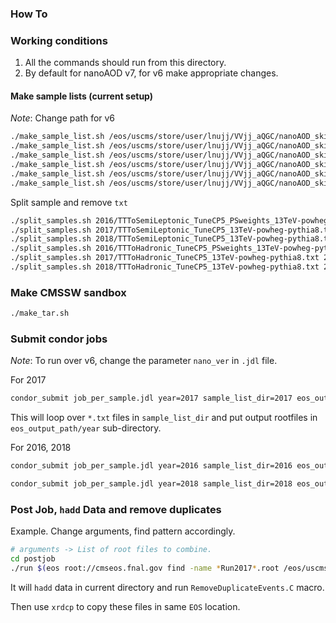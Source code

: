### How To

### Working conditions

1. All the commands should run from this directory.
2. By default for nanoAOD v7, for v6 make appropriate changes.

#### Make sample lists (current setup)

*Note*: Change path for v6

```bash
./make_sample_list.sh /eos/uscms/store/user/lnujj/VVjj_aQGC/nanoAOD_skim/Run2016_v7_Dec2020/ 2016
./make_sample_list.sh /eos/uscms/store/user/lnujj/VVjj_aQGC/nanoAOD_skim/Run2016_v7_custom_Dec2020/ 2016
./make_sample_list.sh /eos/uscms/store/user/lnujj/VVjj_aQGC/nanoAOD_skim/Run2017_v7_Dec2020/ 2017
./make_sample_list.sh /eos/uscms/store/user/lnujj/VVjj_aQGC/nanoAOD_skim/Run2017_v7_custom_Dec2020/ 2017
./make_sample_list.sh /eos/uscms/store/user/lnujj/VVjj_aQGC/nanoAOD_skim/Run2018_v7_Dec2020/ 2018
./make_sample_list.sh /eos/uscms/store/user/lnujj/VVjj_aQGC/nanoAOD_skim/Run2018_v7_custom_Dec2020/ 2018
```

Split sample and remove `txt`
```bash
./split_samples.sh 2016/TTToSemiLeptonic_TuneCP5_PSweights_13TeV-powheg-pythia8.txt 2016/TTToSemiLeptonic_TuneCP5_PSweights_13TeV-powheg-pythia8_ 4 true
./split_samples.sh 2017/TTToSemiLeptonic_TuneCP5_13TeV-powheg-pythia8.txt 2017/TTToSemiLeptonic_TuneCP5_13TeV-powheg-pythia8_ 4 true
./split_samples.sh 2018/TTToSemiLeptonic_TuneCP5_13TeV-powheg-pythia8.txt 2018/TTToSemiLeptonic_TuneCP5_13TeV-powheg-pythia8_ 4 true
./split_samples.sh 2016/TTToHadronic_TuneCP5_PSweights_13TeV-powheg-pythia8.txt 2016/TTToHadronic_TuneCP5_PSweights_13TeV-powheg-pythia8_ 4 true
./split_samples.sh 2017/TTToHadronic_TuneCP5_13TeV-powheg-pythia8.txt 2017/TTToHadronic_TuneCP5_13TeV-powheg-pythia8_ 4 true
./split_samples.sh 2018/TTToHadronic_TuneCP5_13TeV-powheg-pythia8.txt 2018/TTToHadronic_TuneCP5_13TeV-powheg-pythia8_ 4 true
```

### Make CMSSW sandbox

```bash
./make_tar.sh
```

### Submit condor jobs

*Note*: To run over v6, change the parameter `nano_ver` in `.jdl` file.

For 2017

```bash
condor_submit job_per_sample.jdl year=2017 sample_list_dir=2017 eos_output_path=/eos/uscms/store/user/rsingh/test/
```

This will loop over `*.txt` files in `sample_list_dir` and put output rootfiles in `eos_output_path/year` sub-directory.

For 2016, 2018

```bash
condor_submit job_per_sample.jdl year=2016 sample_list_dir=2016 eos_output_path=/eos/uscms/store/user/rsingh/test/
```

```bash
condor_submit job_per_sample.jdl year=2018 sample_list_dir=2018 eos_output_path=/eos/uscms/store/user/rsingh/test/
```

### Post Job, `hadd` Data and remove duplicates

Example. Change arguments, find pattern accordingly.

```bash
# arguments -> List of root files to combine.
cd postjob
./run $(eos root://cmseos.fnal.gov find -name *Run2017*.root /eos/uscms/store/user/rsingh/test/2017/ | sed -e 's|^|root://cmseos.fnal.gov/|' | tr '\n' ' ')
```

It will `hadd` data in current directory and run `RemoveDuplicateEvents.C` macro.

Then use `xrdcp` to copy these files in same `EOS` location.
